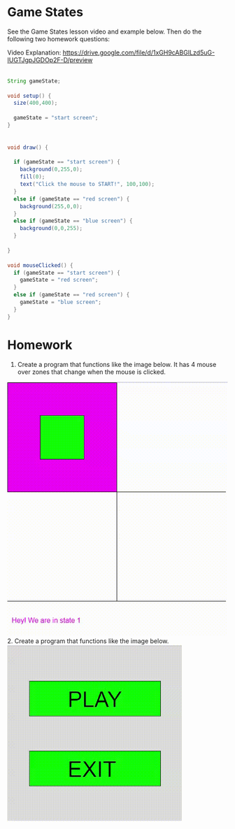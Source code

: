 # Game States

See the Game States lesson video and example below.  Then do the following two homework questions:

Video Explanation: https://drive.google.com/file/d/1xGH9cABGILzd5uG-IUGTJgpJGDOp2F-D/preview

```java

String gameState;

void setup() {
  size(400,400);

  gameState = "start screen";
}


void draw() {

  if (gameState == "start screen") {
    background(0,255,0);
    fill(0);
    text("Click the mouse to START!", 100,100);
  }
  else if (gameState == "red screen") {
    background(255,0,0);
  }
  else if (gameState == "blue screen") {
    background(0,0,255);
  }

}

void mouseClicked() {
  if (gameState == "start screen") {
    gameState = "red screen";
  }
  else if (gameState == "red screen") {
    gameState = "blue screen";
  }
}
```

# Homework
1. Create a program that functions like the image below.  It has 4 mouse over zones that change when the mouse is clicked.

[![Gamestate Challenge #1](images/gamestates-1.gif)](https://drive.google.com/file/d/1dtVsKoiLSx90fQUom4hkpEnKRfa0jW_g/view?usp=sharing)
<br/>
2. Create a program that functions like the image below.
[![Gamestate Challenge #1](images/gamestates-2.gif)](https://drive.google.com/file/d/1--X0y-HCitYeJe0Ms5gaim0mmF-Kbs0L/view?usp=sharing)
